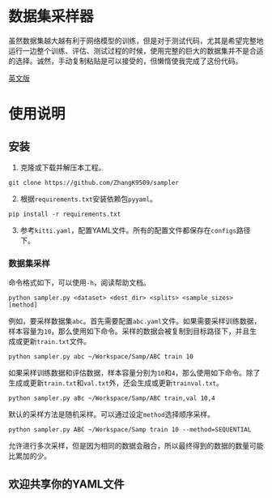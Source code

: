 # 数据集采样器
虽然数据集越大越有利于网络模型的训练，但是对于测试代码，尤其是希望完整地运行一边整个训练、评估、测试过程的时候，使用完整的巨大的数据集并不是合适的选择。诚然，手动复制粘贴是可以接受的，但懒惰使我完成了这份代码。

[英文版](./README.md)
# 使用说明
## 安装
1. 克隆或下载并解压本工程。
```
git clone https://github.com/ZhangK9509/sampler
```
2. 根据`requirements.txt`安装依赖包`pyyaml`。
```
pip install -r requirements.txt
```
3. 参考`kitti.yaml`，配置YAML文件。所有的配置文件都保存在`configs`路径下。
### 数据集采样
命令格式如下，可以使用`-h`，阅读帮助文档。
```
python sampler.py <dataset> <dest_dir> <splits> <sample_sizes> [method]
```
例如，要采样数据集`abc`。首先需要配置`abc.yaml`文件。如果需要采样训练数据，样本容量为`10`，那么使用如下命令。采样的数据会被复制到目标路径下，并且生成或更新`train.txt`文件。
```
python sampler.py abc ~/Workspace/Samp/ABC train 10
```
如果采样训练数据和评估数据，样本容量分别为`10`和`4`，那么使用如下命令。除了生成或更新`train.txt`和`val.txt`外，还会生成或更新`trainval.txt`。
```
python sampler.py aBc ~/Workspace/Samp/ABC train,val 10,4
```
默认的采样方法是随机采样。可以通过设定`method`选择顺序采样。
```
python sampler.py ABC ~/Workspace/Samp train 10 --method=SEQUENTIAL
```
允许进行多次采样，但是因为相同的数据会融合，所以最终得到的数据的数量可能比累加的少。
## 欢迎共享你的YAML文件